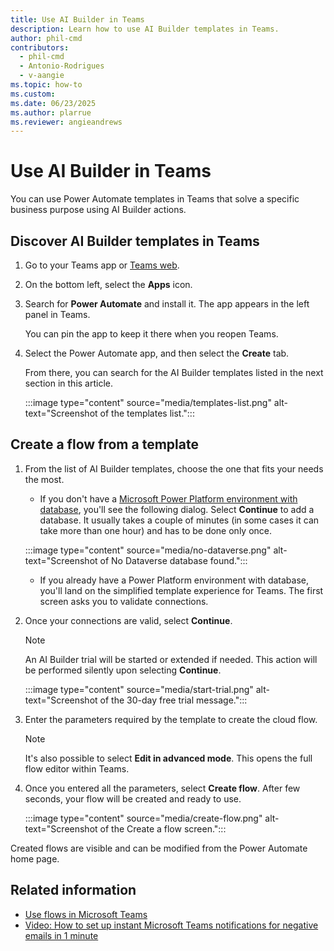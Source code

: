 ```yaml
---
title: Use AI Builder in Teams
description: Learn how to use AI Builder templates in Teams.
author: phil-cmd
contributors:
  - phil-cmd
  - Antonio-Rodrigues
  - v-aangie
ms.topic: how-to
ms.custom: 
ms.date: 06/23/2025
ms.author: plarrue
ms.reviewer: angieandrews
---
```


# Use AI Builder in Teams

You can use Power Automate templates in Teams that solve a specific business purpose using AI Builder actions.

## Discover AI Builder templates in Teams

1. Go to your Teams app or [Teams web](https://teams.microsoft.com).

1. On the bottom left, select the **Apps** icon.

1. Search for **Power Automate** and install it. The app appears in the left panel in Teams.

   You can pin the app to keep it there when you reopen Teams.

1. Select the Power Automate app, and then select the **Create** tab.

   From there, you can search for the AI Builder templates listed in the next section in this article.

    :::image type="content" source="media/templates-list.png" alt-text="Screenshot of the templates list.":::

## Create a flow from a template

1. From the list of AI Builder templates, choose the one that fits your needs the most.

    - If you don't have a [Microsoft Power Platform environment with database](/power-platform/admin/create-environment#create-an-environment-with-a-database), you'll see the following dialog. Select **Continue** to add a database. It usually takes a couple of minutes (in some cases it can take more than one hour) and has to be done only once.

     :::image type="content" source="media/no-dataverse.png" alt-text="Screenshot of No Dataverse database found.":::

    - If you already have a Power Platform environment with database, you'll land on the simplified template experience for Teams. The first screen asks you to validate connections.

1. Once your connections are valid, select **Continue**.

    > [!NOTE]
    > An AI Builder trial will be started or extended if needed. This action will be performed silently upon selecting **Continue**.

    :::image type="content" source="media/start-trial.png" alt-text="Screenshot of the 30-day free trial message.":::

1. Enter the parameters required by the template to create the cloud flow.

    > [!NOTE]
    > It's also possible to select **Edit in advanced mode**. This opens the full flow editor within Teams.

1. Once you entered all the parameters, select **Create flow**. After few seconds, your flow will be created and ready to use.

    :::image type="content" source="media/create-flow.png" alt-text="Screenshot of the Create a flow screen.":::

Created flows are visible and can be modified from the Power Automate home page. 

## Related information

- [Use flows in Microsoft Teams](/power-automate/teams/overview)
- [Video: How to set up instant Microsoft Teams notifications for negative emails in 1 minute](https://www.youtube.com/watch?v=qfmQAObXTHQ)
